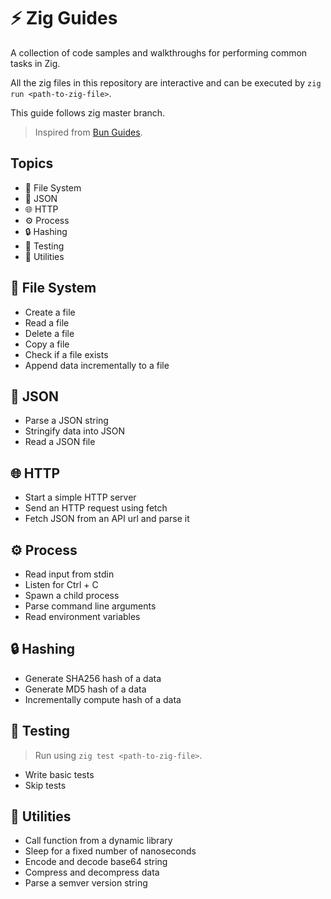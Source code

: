 # ⚡ Zig Guides
A collection of code samples and walkthroughs for performing common tasks in Zig.

All the zig files in this repository are interactive and can be executed by `zig run <path-to-zig-file>`.

This guide follows zig master branch.

> Inspired from [Bun Guides](https://bun.sh/guides).



## Topics

- 📂 File System
- 📄 JSON
- 🌐 HTTP
- ⚙️ Process
- 🔒 Hashing
- 🧪 Testing
- 🧰 Utilities



## 📂 File System

- Create a file
- Read a file
- Delete a file
- Copy a file
- Check if a file exists
- Append data incrementally to a file



## 📄 JSON

- Parse a JSON string
- Stringify data into JSON
- Read a JSON file



## 🌐 HTTP

- Start a simple HTTP server
- Send an HTTP request using fetch
- Fetch JSON from an API url and parse it



## ⚙️ Process

- Read input from stdin
- Listen for Ctrl + C
- Spawn a child process
- Parse command line arguments
- Read environment variables



## 🔒 Hashing

- Generate SHA256 hash of a data
- Generate MD5 hash of a data
- Incrementally compute hash of a data



## 🧪 Testing

> Run using `zig test <path-to-zig-file>`.

- Write basic tests
- Skip tests



## 🧰 Utilities

- Call function from a dynamic library
- Sleep for a fixed number of nanoseconds
- Encode and decode base64 string
- Compress and decompress data
- Parse a semver version string
